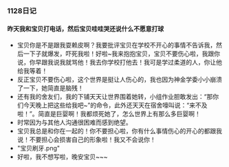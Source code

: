 ### 1128日记
#### 昨天我和宝贝打电话，然后宝贝哇哇哭还说什么不愿意打球
- 宝贝你是不是跟我耍赖皮啊？我要批评宝贝在学校不开心的事情不告诉我，然后一下子就爆发，吓死我啦！好啦~我来抱抱宝贝，宝贝不要伤心啦，我跟你说，你早跟我说我就骂他！我去你学校打他去！我可是学过柔道的人，你让他给我等着！
- 反正宝贝不要伤心啦，这个世界是挺让人伤心的，我也因为神金学委小小崩溃了一下，她简直是脑残！
- 还有我的舍友们，我的下铺天天让世界围着她转，小组作业胆敢发出：“那你们今天晚上把这些给我吧~”的命令，此外还天天在宿舍嚎叫说：“来不及啦！”。简直是巨婴啊！我都烦死她了，怎么世界上有那么多巨婴啊！
- 时常因为与其他人沟通很困难而感到绝望。
- 宝贝我总是和你在一起的！你不要担心啦，你有什么事情伤心的开心的都跟我说！不要担心会损害自己的形象啦！我又不会说你！
- "宝贝刷牙.png"
- 好啦，我不想写啦，晚安宝贝~~~

